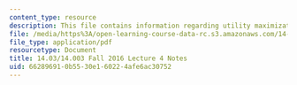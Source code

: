 ```yaml
---
content_type: resource
description: This file contains information regarding utility maximization.
file: /media/https%3A/open-learning-course-data-rc.s3.amazonaws.com/14-03-microeconomic-theory-and-public-policy-fall-2016/662896910b5530e160224afe6ac30752_MIT14_03F16_lec4.pdf
file_type: application/pdf
resourcetype: Document
title: 14.03/14.003 Fall 2016 Lecture 4 Notes
uid: 66289691-0b55-30e1-6022-4afe6ac30752
---
```

